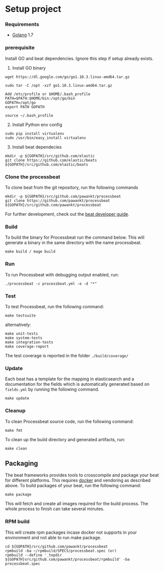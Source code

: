 
# Setup project

### Requirements

* [Golang](https://golang.org/dl/) 1.7

### prerequisite

Install GO and beat dependencies. Ignore this step if setup already exists.

1. Install GO binary

``` 
wget https://dl.google.com/go/go1.10.3.linux-amd64.tar.gz

sudo tar -C /opt -xzf go1.10.3.linux-amd64.tar.gz

Add /etc/profile or $HOME/.bash_profile 
PATH=$PATH:$HOME/bin:/opt/go/bin
GOPATH=/opt/go
export PATH GOPATH

source ~/.bash_profile
```

2. Install Python env config

```
sudo pip install virtualenv
sudo /usr/bin/easy_install virtualenv
```

3. Install beat dependecies

```
mkdir -p ${GOPATH}/src/github.com/elastic
git clone https://github.com/elastic/beats ${GOPATH}/src/github.com/elastic/beats
```

### Clone the processbeat

To clone beat from the git repository, run the following commands

```
mkdir -p ${GOPATH}/src/github.com/pawankt/processbeat
git clone https://github.com/pawankt/processbeat ${GOPATH}/src/github.com/pawankt/processbeat
```

For further development, check out the [beat developer guide](https://www.elastic.co/guide/en/beats/libbeat/current/new-beat.html).

### Build

To build the binary for Processbeat run the command below. This will generate a binary
in the same directory with the name processbeat.

```
make build / mage build
```


### Run

To run Processbeat with debugging output enabled, run:

```
./processbeat -c processbeat.yml -e -d "*"
```


### Test

To test Processbeat, run the following command:

```
make testsuite
```

alternatively:
```
make unit-tests
make system-tests
make integration-tests
make coverage-report
```

The test coverage is reported in the folder `./build/coverage/`

### Update

Each beat has a template for the mapping in elasticsearch and a documentation for the fields
which is automatically generated based on `fields.yml` by running the following command.

```
make update
```


### Cleanup

To clean  Processbeat source code, run the following command:

```
make fmt
```

To clean up the build directory and generated artifacts, run:

```
make clean
```

## Packaging

The beat frameworks provides tools to crosscompile and package your beat for different platforms. This requires [docker](https://www.docker.com/) and vendoring as described above. To build packages of your beat, run the following command:

```
make package
```

This will fetch and create all images required for the build process. The whole process to finish can take several minutes.

### RPM build

This will create rpm packages incase docker not supports in your environment and not able to run make package.

```
cd ${GOPATH}/src/github.com/pawankt/processbeat
rpmbuild -ba ~/rpmbuild/SPECS/processbeat.spec (or)
rpmbuild --define '_topdir ${GOPATH}src/github.com/pawankt/processbeat/rpmbuild' -ba processbeat.spec
```


